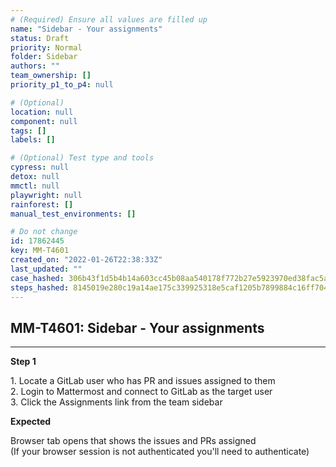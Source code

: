 ```yaml
---
# (Required) Ensure all values are filled up
name: "Sidebar - Your assignments"
status: Draft
priority: Normal
folder: Sidebar
authors: ""
team_ownership: []
priority_p1_to_p4: null

# (Optional)
location: null
component: null
tags: []
labels: []

# (Optional) Test type and tools
cypress: null
detox: null
mmctl: null
playwright: null
rainforest: []
manual_test_environments: []

# Do not change
id: 17862445
key: MM-T4601
created_on: "2022-01-26T22:38:33Z"
last_updated: ""
case_hashed: 306b43f1d5b4b14a603cc45b08aa540178f772b27e5923970ed38fac5ac8677f04defabd29443a6b34f288a8b6fa540f
steps_hashed: 8145019e280c19a14ae175c339925318e5caf1205b7899884c16ff704d61c7e1a8ff679e34a63368c747d529e36b32ef
---
```


<!-- (Auto-generated) Based on frontmatter's "key" and "name" -->

## MM-T4601: Sidebar - Your assignments

---

**Step 1**

1\. Locate a GitLab user who has PR and issues assigned to them\
2\. Login to Mattermost and connect to GitLab as the target user\
3\. Click the Assignments link from the team sidebar

**Expected**

Browser tab opens that shows the issues and PRs assigned\
(If your browser session is not authenticated you'll need to authenticate)
